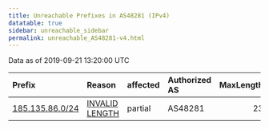 ```yaml
---
title: Unreachable Prefixes in AS48281 (IPv4)
datatable: true
sidebar: unreachable_sidebar
permalink: unreachable_AS48281-v4.html
---
```


Data as of 2019-09-21 13:20:00 UTC


<div class="datatable-begin"></div>

| Prefix                                                   | Reason                                                                                                    | affected   | Authorized AS   |   MaxLength | Anchor                                         |   unreachable /24s |
|:---------------------------------------------------------|:----------------------------------------------------------------------------------------------------------|:-----------|:----------------|------------:|:-----------------------------------------------|-------------------:|
| [185.135.86.0/24](https://stat.ripe.net/185.135.86.0/24) | [INVALID LENGTH](https://rpki-validator.ripe.net/announcement-preview?asn=AS48281&prefix=185.135.86.0/24) | partial    | AS48281         |          23 | [RIPE](unreachable_RIPE_NCC_RPKI_Root-v4.html) |                  1 |

<div class="datatable-end"></div>